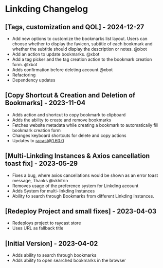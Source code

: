 # Linkding Changelog

## [Tags, customization and QOL] - 2024-12-27

- Add new options to customize the bookmarks list layout. Users can choose whether to display the favicon, subtitle of each bookmark and whether the subtitle should display the description or notes. @xbot
- Add an action to update bookmarks. @xbot
- Add a tag picker and the tag creation action to the bookmark creation form. @xbot
- Adds confirmation before deleting account @xbot
- Refactoring
- Dependency updates

## [Copy Shortcut & Creation and Deletion of Bookmarks] - 2023-11-04

- Adds action and shortcut to copy bookmark to clipboard
- Adds the ability to create and remove bookmarks
- Fetches website metadata while creating a bookmark to automatically fill bookmark creation form
- Changes keyboard shortcuts for delete and copy actions
- Updates to racast@1.60.0

## [Multi-Linkding Instances & Axios cancellation toast fix] - 2023-05-29

- Fixes a bug, where axios cancellations would be shown as an error toast message, Thanks @vkhitrin
- Removes usage of the preference system for Linkding account
- Adds System for multi-linkding Instances
- Ability to search through Bookmarks from different Linkding Instances.

## [Redeploy Project and small fixes] - 2023-04-03

- Redeploys project to raycast store
- Uses URL as fallback title

## [Initial Version] - 2023-04-02

- Adds ability to search through bookmarks
- Adds ability to open searched bookmarks in the browser
